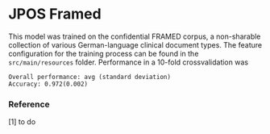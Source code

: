 # JPOS Framed
This model was trained on the confidential FRAMED corpus, a non-sharable collection of various German-language clinical
document types.
The feature configuration for the training process can be found in the `src/main/resources` folder.
Performance in a 10-fold crossvalidation was
```
Overall performance: avg (standard deviation)
Accuracy: 0.972(0.002)
```

### Reference
[1] to do
